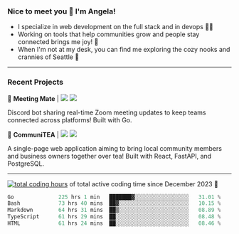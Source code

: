 ### Nice to meet you 👋 I'm Angela!

- I specialize in web development on the full stack and in devops 👩‍💻
- Working on tools that help communities grow and people stay connected brings me joy! 🤝
- When I'm not at my desk, you can find me exploring the cozy nooks and crannies of Seattle 🧋

---

### Recent Projects

👾 **Meeting Mate** | [![](https://img.shields.io/badge/Code-violet.svg?style=flat-square)](https://github.com/angelajfisher/meeting-mate) [![](https://img.shields.io/badge/Site-violet.svg?style=flat-square)](https://angelajfisher.com/projects/meeting-mate)

Discord bot sharing real-time Zoom meeting updates to keep teams connected across platforms! Built with Go.

🍵 **CommuniTEA** | [![](https://img.shields.io/badge/Code-green.svg?style=flat-square)](https://gitlab.com/angelajfisher/communiTEA) [![](https://img.shields.io/badge/Demo-green.svg?style=flat-square)](https://angelajfisher.gitlab.io/communiTEA/)

A single-page web application aiming to bring local community members and business owners together over tea!  Built with React, FastAPI, and PostgreSQL.

---

<a href="https://wakatime.com/@018c1e94-8745-411f-aea1-f33be044d952"><img src="https://wakatime.com/badge/user/018c1e94-8745-411f-aea1-f33be044d952.svg?style=flat-square" alt="total coding hours" /></a> of total active coding time since December 2023 💠<br>
<!--START_SECTION:waka-->

```go
Go              225 hrs 1 min   ███████▓░░░░░░░░░░░░░░░░░   31.01 %
Bash            73 hrs 40 mins  ██▓░░░░░░░░░░░░░░░░░░░░░░   10.15 %
Markdown        64 hrs 31 mins  ██▒░░░░░░░░░░░░░░░░░░░░░░   08.89 %
TypeScript      61 hrs 29 mins  ██░░░░░░░░░░░░░░░░░░░░░░░   08.48 %
HTML            61 hrs 24 mins  ██░░░░░░░░░░░░░░░░░░░░░░░   08.46 %
```

<!--END_SECTION:waka--> 
